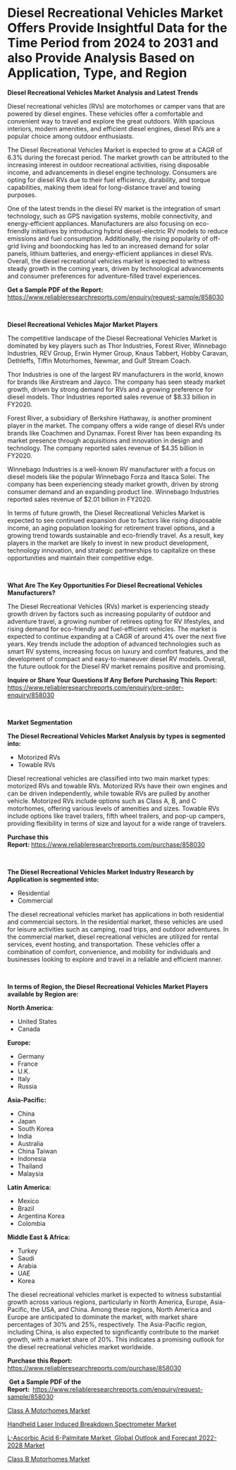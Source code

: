 <p><h1>Diesel Recreational Vehicles Market Offers Provide Insightful Data for the Time Period from 2024 to 2031 and also Provide Analysis Based on Application, Type, and Region</h1></p><p><strong>Diesel Recreational Vehicles Market Analysis and Latest Trends</strong></p>
<p><p>Diesel recreational vehicles (RVs) are motorhomes or camper vans that are powered by diesel engines. These vehicles offer a comfortable and convenient way to travel and explore the great outdoors. With spacious interiors, modern amenities, and efficient diesel engines, diesel RVs are a popular choice among outdoor enthusiasts.</p><p>The Diesel Recreational Vehicles Market is expected to grow at a CAGR of 6.3% during the forecast period. The market growth can be attributed to the increasing interest in outdoor recreational activities, rising disposable income, and advancements in diesel engine technology. Consumers are opting for diesel RVs due to their fuel efficiency, durability, and torque capabilities, making them ideal for long-distance travel and towing purposes.</p><p>One of the latest trends in the diesel RV market is the integration of smart technology, such as GPS navigation systems, mobile connectivity, and energy-efficient appliances. Manufacturers are also focusing on eco-friendly initiatives by introducing hybrid diesel-electric RV models to reduce emissions and fuel consumption. Additionally, the rising popularity of off-grid living and boondocking has led to an increased demand for solar panels, lithium batteries, and energy-efficient appliances in diesel RVs. Overall, the diesel recreational vehicles market is expected to witness steady growth in the coming years, driven by technological advancements and consumer preferences for adventure-filled travel experiences.</p></p>
<p><strong>Get a Sample PDF of the Report:&nbsp;</strong> <a href="https://www.reliableresearchreports.com/enquiry/request-sample/858030">https://www.reliableresearchreports.com/enquiry/request-sample/858030</a></p>
<p>&nbsp;</p>
<p><strong>Diesel Recreational Vehicles Major Market Players</strong></p>
<p><p>The competitive landscape of the Diesel Recreational Vehicles Market is dominated by key players such as Thor Industries, Forest River, Winnebago Industries, REV Group, Erwin Hymer Group, Knaus Tabbert, Hobby Caravan, Dethleffs, Tiffin Motorhomes, Newmar, and Gulf Stream Coach.</p><p>Thor Industries is one of the largest RV manufacturers in the world, known for brands like Airstream and Jayco. The company has seen steady market growth, driven by strong demand for RVs and a growing preference for diesel models. Thor Industries reported sales revenue of $8.33 billion in FY2020.</p><p>Forest River, a subsidiary of Berkshire Hathaway, is another prominent player in the market. The company offers a wide range of diesel RVs under brands like Coachmen and Dynamax. Forest River has been expanding its market presence through acquisitions and innovation in design and technology. The company reported sales revenue of $4.35 billion in FY2020.</p><p>Winnebago Industries is a well-known RV manufacturer with a focus on diesel models like the popular Winnebago Forza and Itasca Solei. The company has been experiencing steady market growth, driven by strong consumer demand and an expanding product line. Winnebago Industries reported sales revenue of $2.01 billion in FY2020.</p><p>In terms of future growth, the Diesel Recreational Vehicles Market is expected to see continued expansion due to factors like rising disposable income, an aging population looking for retirement travel options, and a growing trend towards sustainable and eco-friendly travel. As a result, key players in the market are likely to invest in new product development, technology innovation, and strategic partnerships to capitalize on these opportunities and maintain their competitive edge.</p></p>
<p>&nbsp;</p>
<p><strong>What Are The Key Opportunities For Diesel Recreational Vehicles Manufacturers?</strong></p>
<p><p>The Diesel Recreational Vehicles (RVs) market is experiencing steady growth driven by factors such as increasing popularity of outdoor and adventure travel, a growing number of retirees opting for RV lifestyles, and rising demand for eco-friendly and fuel-efficient vehicles. The market is expected to continue expanding at a CAGR of around 4% over the next five years. Key trends include the adoption of advanced technologies such as smart RV systems, increasing focus on luxury and comfort features, and the development of compact and easy-to-maneuver diesel RV models. Overall, the future outlook for the Diesel RV market remains positive and promising.</p></p>
<p><strong>Inquire or Share Your Questions If Any Before Purchasing This Report:</strong> <a href="https://www.reliableresearchreports.com/enquiry/pre-order-enquiry/858030">https://www.reliableresearchreports.com/enquiry/pre-order-enquiry/858030</a></p>
<p>&nbsp;</p>
<p><strong>Market Segmentation</strong></p>
<p><strong>The Diesel Recreational Vehicles Market Analysis by types is segmented into:</strong></p>
<p><ul><li>Motorized RVs</li><li>Towable RVs</li></ul></p>
<p><p>Diesel recreational vehicles are classified into two main market types: motorized RVs and towable RVs. Motorized RVs have their own engines and can be driven independently, while towable RVs are pulled by another vehicle. Motorized RVs include options such as Class A, B, and C motorhomes, offering various levels of amenities and sizes. Towable RVs include options like travel trailers, fifth wheel trailers, and pop-up campers, providing flexibility in terms of size and layout for a wide range of travelers.</p></p>
<p><strong>Purchase this Report:&nbsp;</strong><a href="https://www.reliableresearchreports.com/purchase/858030">https://www.reliableresearchreports.com/purchase/858030</a></p>
<p>&nbsp;</p>
<p><strong>The Diesel Recreational Vehicles Market Industry Research by Application is segmented into:</strong></p>
<p><ul><li>Residential</li><li>Commercial</li></ul></p>
<p><p>The diesel recreational vehicles market has applications in both residential and commercial sectors. In the residential market, these vehicles are used for leisure activities such as camping, road trips, and outdoor adventures. In the commercial market, diesel recreational vehicles are utilized for rental services, event hosting, and transportation. These vehicles offer a combination of comfort, convenience, and mobility for individuals and businesses looking to explore and travel in a reliable and efficient manner.</p></p>
<p>&nbsp;</p>
<p><strong>In terms of Region, the Diesel Recreational Vehicles Market Players available by Region are:</strong></p>
<p>
    <p> <strong> North America: </strong>
        <ul>
            <li>United States</li>
            <li>Canada</li>
        </ul>
        </p> 
    <p> <strong> Europe: </strong>
        <ul>
            <li>Germany</li>
            <li>France</li>
            <li>U.K.</li>
            <li>Italy</li>
            <li>Russia</li>
        </ul>
        </p> 
    <p> <strong> Asia-Pacific: </strong>
        <ul>
            <li>China</li>
            <li>Japan</li>
            <li>South Korea</li>
            <li>India</li>
            <li>Australia</li>
            <li>China Taiwan</li>
            <li>Indonesia</li>
            <li>Thailand</li>
            <li>Malaysia</li>
        </ul>
        </p> 
    <p> <strong> Latin America: </strong>
        <ul>
            <li>Mexico</li>
            <li>Brazil</li>
            <li>Argentina Korea</li>
            <li>Colombia</li>
        </ul>
        </p> 
    <p> <strong> Middle East & Africa: </strong>
        <ul>
            <li>Turkey</li>
            <li>Saudi</li>
            <li>Arabia</li>
            <li>UAE</li>
            <li>Korea</li>
        </ul>
    </p>
    </p>
<p><p>The diesel recreational vehicles market is expected to witness substantial growth across various regions, particularly in North America, Europe, Asia-Pacific, the USA, and China. Among these regions, North America and Europe are anticipated to dominate the market, with market share percentages of 30% and 25%, respectively. The Asia-Pacific region, including China, is also expected to significantly contribute to the market growth, with a market share of 20%. This indicates a promising outlook for the diesel recreational vehicles market worldwide.</p></p>
<p><strong>Purchase this Report: </strong><a href="https://www.reliableresearchreports.com/purchase/858030">https://www.reliableresearchreports.com/purchase/858030</a></p>
<p>&nbsp;<strong>Get a Sample PDF of the Report:&nbsp;&nbsp;</strong><a href="https://www.reliableresearchreports.com/enquiry/request-sample/858030">https://www.reliableresearchreports.com/enquiry/request-sample/858030</a></p>
<p><strong></strong></p>
<p><p><a href="https://github.com/jj19131/Market-Research-Report-List-1/blob/main/class-a-motorhomes-market.md">Class A Motorhomes Market</a></p><p><a href="https://ivy-potential-64b.notion.site/Handheld-Laser-Induced-Breakdown-Spectrometer-Market-Furnish-Information-about-Market-Size-Market-S-47cc06b749454324964337521917b518">Handheld Laser Induced Breakdown Spectrometer Market</a></p><p><a href="https://view.publitas.com/reportprime-1/l-ascorbic-acid-6-palmitate-market-global-outlook-and-forecast-2022-2028-market-size-2023-2030-global-industrial-analysis-key-geographical-regions-market-share-top-key-players-product-types-and-forecast-research-report/">L-Ascorbic Acid 6-Palmitate Market, Global Outlook and Forecast 2022-2028 Market</a></p><p><a href="https://github.com/jodemen/Market-Research-Report-List-1/blob/main/class-b-motorhomes-market.md">Class B Motorhomes Market</a></p></p>